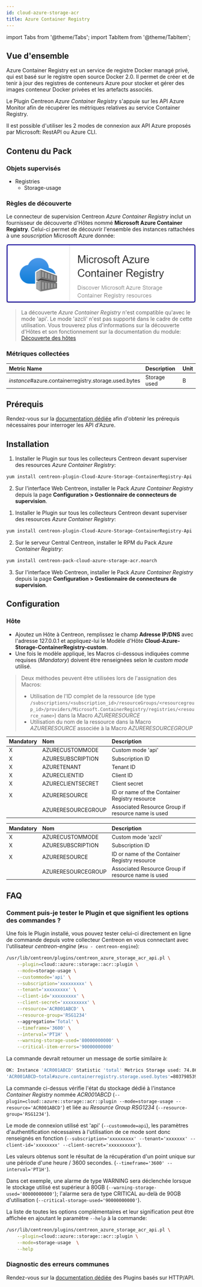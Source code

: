 ```yaml
---
id: cloud-azure-storage-acr
title: Azure Container Registry
---
```

import Tabs from '@theme/Tabs';
import TabItem from '@theme/TabItem';


## Vue d'ensemble

Azure Container Registry est un service de registre Docker managé privé, qui est basé sur le registre open source Docker 2.0. Il permet de créer et de
tenir à jour des registres de conteneurs Azure pour stocker et gérer des images conteneur Docker privées et les artefacts associés.

Le Plugin Centreon *Azure Container Registry* s'appuie sur les API Azure Monitor afin de récupérer les métriques relatives au service
Container Registry. 

Il est possible d'utiliser les 2 modes de connexion aux API Azure proposés par Microsoft: RestAPI ou Azure CLI.

## Contenu du Pack

### Objets supervisés

* Registries
     * Storage-usage

### Règles de découverte

Le connecteur de supervision Centreon *Azure Container Registry* inclut un fournisseur de découverte
d'Hôtes nommé **Microsoft Azure Container Registry**. Celui-ci permet de découvrir l'ensemble des instances
rattachées à une *souscription* Microsoft Azure donnée:

![image](../../../assets/integrations/plugin-packs/procedures/cloud-azure-storage-acr-provider.png)

> La découverte *Azure Container Registry* n'est compatible qu'avec le mode 'api'. Le mode 'azcli' n'est pas supporté dans le cadre
> de cette utilisation.
Vous trouverez plus d'informations sur la découverte d'Hôtes et son fonctionnement sur la documentation du module:
[Découverte des hôtes](/onprem/monitoring/discovery/hosts-discovery)

### Métriques collectées 

<Tabs groupId="sync">
<TabItem value="Storage-usage" label="Storage-usage">

| Metric Name                                            | Description  | Unit |
|:-------------------------------------------------------|:-------------|:-----|
| *instance*#azure.containerregistry.storage.used.bytes  | Storage used | B    |

</TabItem>
</Tabs>

## Prérequis

Rendez-vous sur la [documentation dédiée](../getting-started/how-to-guides/azure-credential-configuration.md) afin d'obtenir les prérequis nécessaires pour interroger les API d'Azure.

## Installation 

<Tabs groupId="sync">
<TabItem value="Online License" label="Online License">

1. Installer le Plugin sur tous les collecteurs Centreon devant superviser des resources *Azure Container Registry*:

```bash
yum install centreon-plugin-Cloud-Azure-Storage-ContainerRegistry-Api
```

2. Sur l'interface Web Centreon, installer le Pack *Azure Container Registry* depuis la page **Configuration > Gestionnaire de connecteurs de supervision**.

</TabItem>
<TabItem value="Offline License" label="Offline License">

1. Installer le Plugin sur tous les collecteurs Centreon devant superviser des resources *Azure Container Registry*:

```bash
yum install centreon-plugin-Cloud-Azure-Storage-ContainerRegistry-Api
```
2. Sur le serveur Central Centreon, installer le RPM du Pack *Azure Container Registry*:

```bash
yum install centreon-pack-cloud-azure-storage-acr.noarch
```

3. Sur l'interface Web Centreon, installer le Pack *Azure Container Registry* depuis la page **Configuration > Gestionnaire de connecteurs de supervision**.

</TabItem>
</Tabs>

## Configuration

### Hôte

* Ajoutez un Hôte à Centreon, remplissez le champ **Adresse IP/DNS** avec l'adresse 127.0.0.1 
et appliquez-lui le Modèle d'Hôte **Cloud-Azure-Storage-ContainerRegistry-custom**.
* Une fois le modèle appliqué, les Macros ci-dessous indiquées comme requises (*Mandatory*) 
doivent être renseignées selon le *custom mode* utilisé.

> Deux méthodes peuvent être utilisées lors de l'assignation des Macros:
> * Utilisation de l'ID complet de la ressource (de type `/subscriptions/<subscription_id>/resourceGroups/<resourcegroup_id>/providers/Microsoft.ContainerRegistry/registries/<resource_name>`)
dans la Macro *AZURERESOURCE*
> * Utilisation du nom de la ressource dans la Macro *AZURERESOURCE* associée à la Macro *AZURERESOURCEGROUP* 

<Tabs groupId="sync">
<TabItem value="Azure Monitor API" label="Azure Monitor API">

| Mandatory | Nom                | Description                                        |
|:----------|:-------------------|:---------------------------------------------------|
| X         | AZURECUSTOMMODE    | Custom mode 'api'                                  |
| X         | AZURESUBSCRIPTION  | Subscription ID                                    |
| X         | AZURETENANT        | Tenant ID                                          |
| X         | AZURECLIENTID      | Client ID                                          |
| X         | AZURECLIENTSECRET  | Client secret                                      |
| X         | AZURERESOURCE      | ID or name of the Container Registry resource      |
|           | AZURERESOURCEGROUP | Associated Resource Group if resource name is used |

</TabItem>
<TabItem value="Azure AZ CLI" label="Azure AZ CLI">

| Mandatory | Nom                | Description                                        |
|:----------|:-------------------|:---------------------------------------------------|
| X         | AZURECUSTOMMODE    | Custom mode 'azcli'                                |
| X         | AZURESUBSCRIPTION  | Subscription ID                                    |
| X         | AZURERESOURCE      | ID or name of the Container Registry resource      |
|           | AZURERESOURCEGROUP | Associated Resource Group if resource name is used |

</TabItem>
</Tabs>

## FAQ

### Comment puis-je tester le Plugin et que signifient les options des commandes ?

Une fois le Plugin installé, vous pouvez tester celui-ci directement en ligne de
commande depuis votre collecteur Centreon en vous connectant avec l'utilisateur
*centreon-engine* (`#su - centreon-engine`):

```bash
/usr/lib/centreon/plugins/centreon_azure_storage_acr_api.pl \
    --plugin=cloud::azure::storage::acr::plugin \
    --mode=storage-usage \
    --custommode='api' \
    --subscription='xxxxxxxxx' \
    --tenant='xxxxxxxxx' \
    --client-id='xxxxxxxxx' \
    --client-secret='xxxxxxxxx' \
    --resource='ACR001ABCD' \
    --resource-group='RSG1234'
    --aggregation='Total' \
    --timeframe='3600' \
    --interval='PT1H' \
    --warning-storage-used='80000000000' \
    --critical-item-errors='90000000000'
 ```

La commande devrait retourner un message de sortie similaire à: 

```bash
OK: Instance 'ACR001ABCD' Statistic 'total' Metrics Storage used: 74.86GB |
'ACR001ABCD~total#azure.containerregistry.storage.used.bytes'=80379853954.00B;0:70000000000;0:90000000000;0;
```

La commande ci-dessus vérifie l'état du stockage dédié à l'instance *Container Registry* nommée *ACR001ABCD*
(`--plugin=cloud::azure::storage::acr::plugin --mode=storage-usage --resource='ACR001ABCD'`) et liée au *Resource Group* *RSG1234*
(`--resource-group='RSG1234'`).

Le mode de connexion utilisé est 'api' (`--custommode=api`), les paramètres d'authentification nécessaires à l'utilisation de ce mode
sont donc renseignés en fonction (`--subscription='xxxxxxxxx' --tenant='xxxxxxx' --client-id='xxxxxxxx' --client-secret='xxxxxxxxxx'`).

Les valeurs obtenus sont le résultat de la récupération d'un point unique sur une période d'une heure / 3600 secondes.
(`--timeframe='3600' --interval='PT1H'`).

Dans cet exemple, une alarme de type WARNING sera déclenchée lorsque le stockage utilisé est supérieur à 80GB (`--warning-storage-used='80000000000'`);
l'alarme sera de type CRITICAL au-delà de 90GB d'utilisation (`--critical-storage-used='90000000000'`).

La liste de toutes les options complémentaires et leur signification peut être affichée en ajoutant le paramètre `--help` à la commande:

```bash
/usr/lib/centreon/plugins/centreon_azure_storage_acr_api.pl \
    --plugin=cloud::azure::storage::acr::plugin \
    --mode=storage-usage  \
    --help
 ```

### Diagnostic des erreurs communes  

Rendez-vous sur la [documentation dédiée](../getting-started/how-to-guides/troubleshooting-plugins.md#http-and-api-checks) des Plugins basés sur HTTP/API.
